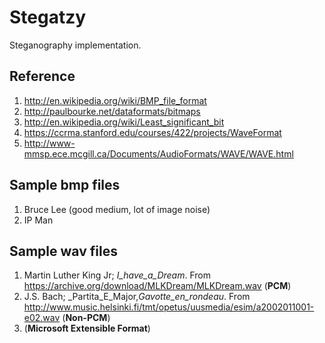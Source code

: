 Stegatzy
========
Steganography implementation.

Reference
---------
1. http://en.wikipedia.org/wiki/BMP_file_format
2. http://paulbourke.net/dataformats/bitmaps
3. http://en.wikipedia.org/wiki/Least_significant_bit
4. https://ccrma.stanford.edu/courses/422/projects/WaveFormat
5. http://www-mmsp.ece.mcgill.ca/Documents/AudioFormats/WAVE/WAVE.html

Sample bmp files
----------------
1. Bruce Lee (good medium, lot of image noise)
2. IP Man

Sample wav files
----------------
1. Martin Luther King Jr; _I_have_a_Dream_. From https://archive.org/download/MLKDream/MLKDream.wav (**PCM**)
2. J.S. Bach; _Partita_E_Major,_Gavotte_en_rondeau_. From http://www.music.helsinki.fi/tmt/opetus/uusmedia/esim/a2002011001-e02.wav (**Non-PCM**)
3. (**Microsoft Extensible Format**)
